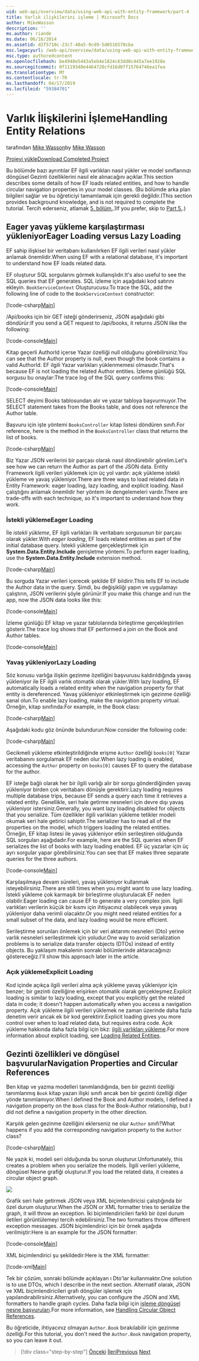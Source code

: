 ```yaml
---
uid: web-api/overview/data/using-web-api-with-entity-framework/part-4
title: Varlık ilişkilerini işleme | Microsoft Docs
author: MikeWasson
description: ''
ms.author: riande
ms.date: 06/16/2014
ms.assetid: d2f5710c-23c7-40a5-9cd9-5d0516570cba
msc.legacyurl: /web-api/overview/data/using-web-api-with-entity-framework/part-4
msc.type: authoredcontent
ms.openlocfilehash: be4948e5443a5eb4e1824c63dd0c445a7ee1928e
ms.sourcegitcommit: 0f1119340e4464720cfd16d0ff15764746ea1fea
ms.translationtype: MT
ms.contentlocale: tr-TR
ms.lasthandoff: 04/17/2019
ms.locfileid: "59384701"
---
```

# <a name="handling-entity-relations"></a><span data-ttu-id="8816d-102">Varlık İlişkilerini İşleme</span><span class="sxs-lookup"><span data-stu-id="8816d-102">Handling Entity Relations</span></span>

<span data-ttu-id="8816d-103">tarafından [Mike Wasson](https://github.com/MikeWasson)</span><span class="sxs-lookup"><span data-stu-id="8816d-103">by [Mike Wasson](https://github.com/MikeWasson)</span></span>

[<span data-ttu-id="8816d-104">Projeyi yükle</span><span class="sxs-lookup"><span data-stu-id="8816d-104">Download Completed Project</span></span>](https://github.com/MikeWasson/BookService)

<span data-ttu-id="8816d-105">Bu bölümde bazı ayrıntılar EF ilgili varlıkları nasıl yükler ve model sınıflarınızı döngüsel Gezinti özelliklerini nasıl ele alınacağını açıklar.</span><span class="sxs-lookup"><span data-stu-id="8816d-105">This section describes some details of how EF loads related entities, and how to handle circular navigation properties in your model classes.</span></span> <span data-ttu-id="8816d-106">(Bu bölümde arka plan bilgileri sağlar ve bu öğreticiyi tamamlamak için gerekli değildir.</span><span class="sxs-lookup"><span data-stu-id="8816d-106">(This section provides background knowledge, and is not required to complete the tutorial.</span></span> <span data-ttu-id="8816d-107">Tercih ederseniz, atlamak [5. bölüm.](part-5.md).)</span><span class="sxs-lookup"><span data-stu-id="8816d-107">If you prefer, skip to [Part 5.](part-5.md).)</span></span>

## <a name="eager-loading-versus-lazy-loading"></a><span data-ttu-id="8816d-108">Eager yavaş yükleme karşılaştırması yükleniyor</span><span class="sxs-lookup"><span data-stu-id="8816d-108">Eager Loading versus Lazy Loading</span></span>

<span data-ttu-id="8816d-109">EF sahip ilişkisel bir veritabanı kullanılırken EF ilgili verileri nasıl yükler anlamak önemlidir.</span><span class="sxs-lookup"><span data-stu-id="8816d-109">When using EF with a relational database, it's important to understand how EF loads related data.</span></span>

<span data-ttu-id="8816d-110">EF oluşturur SQL sorgularını görmek kullanışlıdır.</span><span class="sxs-lookup"><span data-stu-id="8816d-110">It's also useful to see the SQL queries that EF generates.</span></span> <span data-ttu-id="8816d-111">SQL izleme için aşağıdaki kod satırını ekleyin. `BookServiceContext` Oluşturucusu:</span><span class="sxs-lookup"><span data-stu-id="8816d-111">To trace the SQL, add the following line of code to the `BookServiceContext` constructor:</span></span>

[!code-csharp[Main](part-4/samples/sample1.cs)]

<span data-ttu-id="8816d-112">/Api/books için bir GET isteği gönderirseniz, JSON aşağıdaki gibi döndürür:</span><span class="sxs-lookup"><span data-stu-id="8816d-112">If you send a GET request to /api/books, it returns JSON like the following:</span></span>

[!code-console[Main](part-4/samples/sample2.cmd)]

<span data-ttu-id="8816d-113">Kitap geçerli AuthorId içerse Yazar özelliği null olduğunu görebilirsiniz.</span><span class="sxs-lookup"><span data-stu-id="8816d-113">You can see that the Author property is null, even though the book contains a valid AuthorId.</span></span> <span data-ttu-id="8816d-114">EF ilgili Yazar varlıkları yüklenmemesi olmasıdır.</span><span class="sxs-lookup"><span data-stu-id="8816d-114">That's because EF is not loading the related Author entities.</span></span> <span data-ttu-id="8816d-115">İzleme günlüğü SQL sorgusu bu onaylar:</span><span class="sxs-lookup"><span data-stu-id="8816d-115">The trace log of the SQL query confirms this:</span></span>

[!code-console[Main](part-4/samples/sample3.sql)]

<span data-ttu-id="8816d-116">SELECT deyimi Books tablosundan alır ve yazar tabloya başvurmuyor.</span><span class="sxs-lookup"><span data-stu-id="8816d-116">The SELECT statement takes from the Books table, and does not reference the Author table.</span></span>

<span data-ttu-id="8816d-117">Başvuru için işte yöntemi `BooksController` kitap listesi döndüren sınıfı.</span><span class="sxs-lookup"><span data-stu-id="8816d-117">For reference, here is the method in the `BooksController` class that returns the list of books.</span></span>

[!code-csharp[Main](part-4/samples/sample4.cs)]

<span data-ttu-id="8816d-118">Biz Yazar JSON verilerini bir parçası olarak nasıl döndürebilir görelim.</span><span class="sxs-lookup"><span data-stu-id="8816d-118">Let's see how we can return the Author as part of the JSON data.</span></span> <span data-ttu-id="8816d-119">Entity Framework ilgili verileri yüklemek için üç yol vardır: açık yükleme istekli yükleme ve yavaş yükleniyor.</span><span class="sxs-lookup"><span data-stu-id="8816d-119">There are three ways to load related data in Entity Framework: eager loading, lazy loading, and explicit loading.</span></span> <span data-ttu-id="8816d-120">Nasıl çalıştığını anlamak önemlidir her yöntem ile dengelemeleri vardır.</span><span class="sxs-lookup"><span data-stu-id="8816d-120">There are trade-offs with each technique, so it's important to understand how they work.</span></span>

### <a name="eager-loading"></a><span data-ttu-id="8816d-121">İstekli yükleme</span><span class="sxs-lookup"><span data-stu-id="8816d-121">Eager Loading</span></span>

<span data-ttu-id="8816d-122">İle *istekli yükleme*, EF ilgili varlıkları ilk veritabanı sorgusunun bir parçası olarak yükler.</span><span class="sxs-lookup"><span data-stu-id="8816d-122">With *eager loading*, EF loads related entities as part of the initial database query.</span></span> <span data-ttu-id="8816d-123">İstekli yükleme gerçekleştirmek için **System.Data.Entity.Include** genişletme yöntemi.</span><span class="sxs-lookup"><span data-stu-id="8816d-123">To perform eager loading, use the **System.Data.Entity.Include** extension method.</span></span>

[!code-csharp[Main](part-4/samples/sample5.cs)]

<span data-ttu-id="8816d-124">Bu sorguda Yazar verileri içerecek şekilde EF bildirir.</span><span class="sxs-lookup"><span data-stu-id="8816d-124">This tells EF to include the Author data in the query.</span></span> <span data-ttu-id="8816d-125">Şimdi, bu değişikliği yapın ve uygulamayı çalıştırın, JSON verilerini şöyle görünür:</span><span class="sxs-lookup"><span data-stu-id="8816d-125">If you make this change and run the app, now the JSON data looks like this:</span></span>

[!code-console[Main](part-4/samples/sample6.cmd)]

<span data-ttu-id="8816d-126">İzleme günlüğü EF kitap ve yazar tablolarında birleştirme gerçekleştirilen gösterir.</span><span class="sxs-lookup"><span data-stu-id="8816d-126">The trace log shows that EF performed a join on the Book and Author tables.</span></span>

[!code-console[Main](part-4/samples/sample7.cmd)]

### <a name="lazy-loading"></a><span data-ttu-id="8816d-127">Yavaş yükleniyor</span><span class="sxs-lookup"><span data-stu-id="8816d-127">Lazy Loading</span></span>

<span data-ttu-id="8816d-128">Söz konusu varlığa ilişkin gezinme özelliğini başvurusu kaldırıldığında yavaş yükleniyor ile EF ilgili varlık otomatik olarak yükler.</span><span class="sxs-lookup"><span data-stu-id="8816d-128">With lazy loading, EF automatically loads a related entity when the navigation property for that entity is dereferenced.</span></span> <span data-ttu-id="8816d-129">Yavaş yükleniyor etkinleştirmek için gezinme özelliği sanal olun.</span><span class="sxs-lookup"><span data-stu-id="8816d-129">To enable lazy loading, make the navigation property virtual.</span></span> <span data-ttu-id="8816d-130">Örneğin, kitap sınıfında:</span><span class="sxs-lookup"><span data-stu-id="8816d-130">For example, in the Book class:</span></span>

[!code-csharp[Main](part-4/samples/sample8.cs?highlight=6)]

<span data-ttu-id="8816d-131">Aşağıdaki kodu göz önünde bulundurun:</span><span class="sxs-lookup"><span data-stu-id="8816d-131">Now consider the following code:</span></span>

[!code-csharp[Main](part-4/samples/sample9.cs)]

<span data-ttu-id="8816d-132">Gecikmeli yükleme etkinleştirildiğinde erişme `Author` özelliği `books[0]` Yazar veritabanını sorgulamak EF neden olur.</span><span class="sxs-lookup"><span data-stu-id="8816d-132">When lazy loading is enabled, accessing the `Author` property on `books[0]` causes EF to query the database for the author.</span></span>

<span data-ttu-id="8816d-133">EF isteğe bağlı olarak her bir ilgili varlığı alır bir sorgu gönderdiğinden yavaş yükleniyor birden çok veritabanı dönüşle gerektirir.</span><span class="sxs-lookup"><span data-stu-id="8816d-133">Lazy loading requires multiple database trips, because EF sends a query each time it retrieves a related entity.</span></span> <span data-ttu-id="8816d-134">Genellikle, seri hale getirme nesneleri için devre dışı yavaş yükleniyor istersiniz.</span><span class="sxs-lookup"><span data-stu-id="8816d-134">Generally, you want lazy loading disabled for objects that you serialize.</span></span> <span data-ttu-id="8816d-135">Tüm özellikler ilgili varlıkları yükleme tetikler modeli okumak seri hale getirici sahiptir.</span><span class="sxs-lookup"><span data-stu-id="8816d-135">The serializer has to read all of the properties on the model, which triggers loading the related entities.</span></span> <span data-ttu-id="8816d-136">Örneğin, EF kitap listesi ile yavaş yükleniyor etkin serileştiren olduğunda SQL sorguları aşağıdadır.</span><span class="sxs-lookup"><span data-stu-id="8816d-136">For example, here are the SQL queries when EF serializes the list of books with lazy loading enabled.</span></span> <span data-ttu-id="8816d-137">EF üç yazarlar için üç ayrı sorgular yapar görebilirsiniz.</span><span class="sxs-lookup"><span data-stu-id="8816d-137">You can see that EF makes three separate queries for the three authors.</span></span>

[!code-console[Main](part-4/samples/sample10.sql)]

<span data-ttu-id="8816d-138">Karşılaşılmaya devam süreleri, yavaş yükleniyor kullanmak isteyebilirsiniz.</span><span class="sxs-lookup"><span data-stu-id="8816d-138">There are still times when you might want to use lazy loading.</span></span> <span data-ttu-id="8816d-139">İstekli yükleme çok karmaşık bir birleştirme oluşturulacak EF neden olabilir.</span><span class="sxs-lookup"><span data-stu-id="8816d-139">Eager loading can cause EF to generate a very complex join.</span></span> <span data-ttu-id="8816d-140">İlgili varlıkları verilerin küçük bir kısmı için ihtiyacınız olabilecek veya yavaş yükleniyor daha verimli olacaktır.</span><span class="sxs-lookup"><span data-stu-id="8816d-140">Or you might need related entities for a small subset of the data, and lazy loading would be more efficient.</span></span>

<span data-ttu-id="8816d-141">Serileştirme sorunları önlemek için bir veri aktarımı nesneleri (Dto) yerine varlık nesneleri serileştirmek için yoludur.</span><span class="sxs-lookup"><span data-stu-id="8816d-141">One way to avoid serialization problems is to serialize data transfer objects (DTOs) instead of entity objects.</span></span> <span data-ttu-id="8816d-142">Bu yaklaşım makalenin sonraki bölümlerinde aktaracağınızı göstereceğiz.</span><span class="sxs-lookup"><span data-stu-id="8816d-142">I'll show this approach later in the article.</span></span>

### <a name="explicit-loading"></a><span data-ttu-id="8816d-143">Açık yükleme</span><span class="sxs-lookup"><span data-stu-id="8816d-143">Explicit Loading</span></span>

<span data-ttu-id="8816d-144">Kod içinde açıkça ilgili verileri alma açık yükleme yavaş yükleniyor için benzer; bir gezinti özelliğine erişirken otomatik olarak gerçekleşmez.</span><span class="sxs-lookup"><span data-stu-id="8816d-144">Explicit loading is similar to lazy loading, except that you explicitly get the related data in code; it doesn't happen automatically when you access a navigation property.</span></span> <span data-ttu-id="8816d-145">Açık yükleme ilgili verileri yüklemek ne zaman üzerinde daha fazla denetim verir ancak ek bir kod gerektirir.</span><span class="sxs-lookup"><span data-stu-id="8816d-145">Explicit loading gives you more control over when to load related data, but requires extra code.</span></span> <span data-ttu-id="8816d-146">Açık yükleme hakkında daha fazla bilgi için bkz: [ilgili varlıkları yükleme](https://msdn.microsoft.com/data/jj574232#explicit).</span><span class="sxs-lookup"><span data-stu-id="8816d-146">For more information about explicit loading, see [Loading Related Entities](https://msdn.microsoft.com/data/jj574232#explicit).</span></span>

## <a name="navigation-properties-and-circular-references"></a><span data-ttu-id="8816d-147">Gezinti özellikleri ve döngüsel başvurular</span><span class="sxs-lookup"><span data-stu-id="8816d-147">Navigation Properties and Circular References</span></span>

<span data-ttu-id="8816d-148">Ben kitap ve yazma modelleri tanımlandığında, ben bir gezinti özelliği tanımlanmış `Book` kitap yazarı ilişki sınıfı ancak ben bir gezinti özelliği diğer yönde tanımlamıyor.</span><span class="sxs-lookup"><span data-stu-id="8816d-148">When I defined the Book and Author models, I defined a navigation property on the `Book` class for the Book-Author relationship, but I did not define a navigation property in the other direction.</span></span>

<span data-ttu-id="8816d-149">Karşılık gelen gezinme özelliğini eklerseniz ne olur `Author` sınıfı?</span><span class="sxs-lookup"><span data-stu-id="8816d-149">What happens if you add the corresponding navigation property to the `Author` class?</span></span>

[!code-csharp[Main](part-4/samples/sample11.cs?highlight=7)]

<span data-ttu-id="8816d-150">Ne yazık ki, modeli seri olduğunda bu sorun oluşturur.</span><span class="sxs-lookup"><span data-stu-id="8816d-150">Unfortunately, this creates a problem when you serialize the models.</span></span> <span data-ttu-id="8816d-151">İlgili verileri yükleme, döngüsel Nesne grafiği oluşturur.</span><span class="sxs-lookup"><span data-stu-id="8816d-151">If you load the related data, it creates a circular object graph.</span></span>

![](part-4/_static/image1.png)

<span data-ttu-id="8816d-152">Grafik seri hale getirmek JSON veya XML biçimlendiricisi çalıştığında bir özel durum oluşturur.</span><span class="sxs-lookup"><span data-stu-id="8816d-152">When the JSON or XML formatter tries to serialize the graph, it will throw an exception.</span></span> <span data-ttu-id="8816d-153">İki biçimlendiricileri farklı bir özel durum iletileri görüntülemeyi tercih edebilirsiniz.</span><span class="sxs-lookup"><span data-stu-id="8816d-153">The two formatters throw different exception messages.</span></span> <span data-ttu-id="8816d-154">JSON biçimlendirici için bir örnek aşağıda verilmiştir:</span><span class="sxs-lookup"><span data-stu-id="8816d-154">Here is an example for the JSON formatter:</span></span>

[!code-console[Main](part-4/samples/sample12.cmd)]

<span data-ttu-id="8816d-155">XML biçimlendirici şu şekildedir:</span><span class="sxs-lookup"><span data-stu-id="8816d-155">Here is the XML formatter:</span></span>

[!code-xml[Main](part-4/samples/sample13.xml)]

<span data-ttu-id="8816d-156">Tek bir çözüm, sonraki bölümde açıklayan ı Dto'lar kullanmaktır.</span><span class="sxs-lookup"><span data-stu-id="8816d-156">One solution is to use DTOs, which I describe in the next section.</span></span> <span data-ttu-id="8816d-157">Alternatif olarak, JSON ve XML biçimlendiricileri grafı döngüler işlemek için yapılandırabilirsiniz.</span><span class="sxs-lookup"><span data-stu-id="8816d-157">Alternatively, you can configure the JSON and XML formatters to handle graph cycles.</span></span> <span data-ttu-id="8816d-158">Daha fazla bilgi için [işleme döngüsel nesne başvuruları](../../formats-and-model-binding/json-and-xml-serialization.md#handling_circular_object_references).</span><span class="sxs-lookup"><span data-stu-id="8816d-158">For more information, see [Handling Circular Object References](../../formats-and-model-binding/json-and-xml-serialization.md#handling_circular_object_references).</span></span>

<span data-ttu-id="8816d-159">Bu öğreticide, ihtiyacınız olmayan `Author.Book` bırakılabilir için gezinme özelliği.</span><span class="sxs-lookup"><span data-stu-id="8816d-159">For this tutorial, you don't need the `Author.Book` navigation property, so you can leave it out.</span></span>

> [!div class="step-by-step"]
> <span data-ttu-id="8816d-160">[Önceki](part-3.md)
> [İleri](part-5.md)</span><span class="sxs-lookup"><span data-stu-id="8816d-160">[Previous](part-3.md)
[Next](part-5.md)</span></span>
